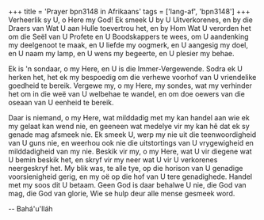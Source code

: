 +++
title = 'Prayer bpn3148 in Afrikaans'
tags = ['lang-af', 'bpn3148']
+++
Verheerlik sy U, o Here my God! Ek smeek U by U Uitverkorenes, en by die Draers van Wat U aan Hulle toevertrou het, en by Hom Wat U verorden het om die Seël van U Profete en U Boodskappers te wees, om U aandenking my deelgenoot te maak, en U liefde my oogmerk, en U aangesig my doel, en U naam my lamp, en U wens my begeerte, en U plesier my behae.

Ek is 'n sondaar, o my Here, en U is die Immer-Vergewende. Sodra ek U herken het, het ek my bespoedig om die verhewe voorhof van U vriendelike goedheid te bereik. Vergewe my, o my Here, my sondes, wat my verhinder het om in die weë van U welbehae te wandel, en om doe oewers van die oseaan van U eenheid te bereik.

Daar is niemand, o my Here, wat milddadig met my kan handel aan wie ek my gelaat kan wend nie, en geeneen wat medelye vir my kan hê dat ek sy genade mag afsmeek nie. Ek smeek U, werp my nie uit die teenwoordigheid van U guns nie, en weerhou ook nie die uitstortings van U vrygewigheid en milddadigheid van my nie. Beskik vir my, o my Here, wat U vir diegene wat U bemin beskik het, en skryf vir my neer wat U vir U verkorenes neergeskryf het. My blik was, te alle tye, op die horison van U genadige voorsienigheid gerig, en my oë op die hof van U tere genadighede. Handel met my soos dit U betaam. Geen God is daar behalwe U nie, die God van mag, die God van glorie, Wie se hulp deur alle mense gesmeek word.

-- Bahá'u'lláh
